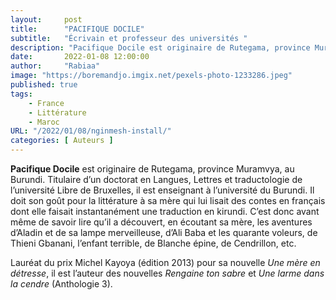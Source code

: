 ```yaml
---
layout:     post 
title:      "PACIFIQUE DOCILE"
subtitle:   "Écrivain et professeur des universités "
description: "Pacifique Docile est originaire de Rutegama, province Muramvya, au Burundi. Titulaire d’un doctorat en Langues, Lettres et traductologie de l’université Libre de Bruxelles, il est enseignant à l’université du Burundi. Il doit son goût pour la littérature à sa mère qui lui lisait des contes en français dont elle faisait instantanément une traduction en kirundi. "
date:       2022-01-08 12:00:00
author:     "Rabiaa"
image: "https://boremandjo.imgix.net/pexels-photo-1233286.jpeg"
published: true
tags:
    - France 
    - Littérature
    - Maroc
URL: "/2022/01/08/nginmesh-install/"
categories: [ Auteurs ]
---
```


**Pacifique Docile** est originaire de Rutegama, province Muramvya, au Burundi. Titulaire d’un doctorat en Langues, Lettres et traductologie de l’université Libre de Bruxelles, il est enseignant à l’université du Burundi. Il doit son goût pour la littérature à sa mère qui lui lisait des contes en français dont elle faisait instantanément une traduction en kirundi. C’est donc avant même de savoir lire qu’il a découvert, en écoutant sa mère, les aventures d’Aladin et de sa lampe merveilleuse, d’Ali Baba et les quarante voleurs, de Thieni Gbanani, l’enfant terrible, de Blanche épine, de Cendrillon, etc. 

Lauréat du prix Michel Kayoya (édition 2013) pour sa nouvelle *Une mère en détresse*, il est l’auteur des nouvelles *Rengaine ton sabre* et *Une larme dans la cendre* (Anthologie 3). 

